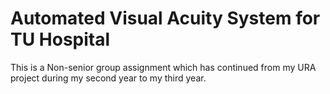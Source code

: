 # Automated Visual Acuity System for TU Hospital
This is a Non-senior group assignment which has continued from my URA project during my second year to my third year.
